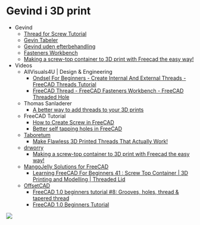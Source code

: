 # Gevind i 3D print

* Gevind
  * [Thread for Screw Tutorial](https://wiki.freecad.org/Thread_for_Screw_Tutorial/en)
  * [Gevin Tabeler](./GevinTabels/README.md)
  * [Gevind uden efterbehandling](./GevindUdenEfterbehandling/README.md)
  * [Fasteners Workbench](https://wiki.freecad.org/Fasteners_Workbench/en)
  * [Making a screw-top container to 3D print with Freecad the easy way!](./MakingScrew-topContainerEasyWay/README.md)
* Videos
  * AllVisuals4U | Design & Engineering
    * [Ondsel For Beginners - Create Internal And External Threads - FreeCAD Threads Tutorial](https://youtu.be/YZo1gELeHPE "AllVisuals4U | Design & Engineering")
    * [FreeCAD Thread - FreeCAD Fasteners Workbench - FreeCAD Threaded Hole](https://youtu.be/valRNvgUcNg "AllVisuals4U | Design & Engineering")
  * Thomas Sanladerer
    * [A better way to add threads to your 3D prints](https://youtu.be/HgEEtk85rAY "Made with Layers (Thomas Sanladerer)")
  * FreeCAD Tutorial
    * [How to Create Screw in FreeCAD](https://youtu.be/mpXloZbor9c "FreeCAD Tutorial")
    * [Better self tapping holes in FreeCAD](https://youtu.be/Ze5fDIan1L0)
  * [Taboretum](https://www.youtube.com/@taboretum/featured)
    * [Make Flawless 3D Printed Threads That Actually Work!](https://youtu.be/WRdkyhUA00U)
  * [drworry](https://www.youtube.com/@drworry9320)
    * [Making a screw-top container to 3D print with Freecad the easy way!](https://youtu.be/5V1bcFV0OVs)
  * [MangoJelly Solutions for FreeCAD](https://www.youtube.com/@MangoJellySolutions)
    * [Learning FreeCAD For Beginners 41 : Screw Top Container | 3D Printing and Modelling | Threaded Lid](https://youtu.be/_GFoU0SIVG4)
  * [OffsetCAD](https://www.youtube.com/@OffsetCAD)
    * [FreeCAD 1.0 beginners tutorial #8: Grooves, holes, thread & tapered thread](https://youtu.be/jxkx0eAR_Fs)
    * [FreeCAD 1.0 Beginners Tutorial](https://www.youtube.com/playlist?list=PLVWDQhBHqKgE63MG8gFd8Qk8VGtQFy6hs)
  
![](./Images/Skærmbillede%20fra%202025-01-13%2016-20-36.png)